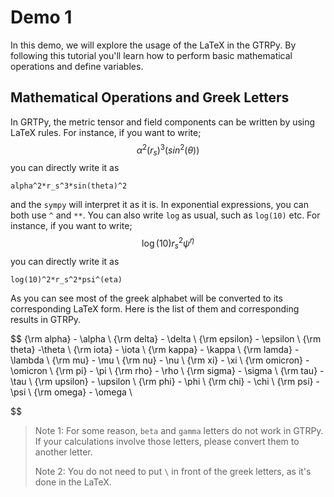 # Demo 1

In this demo, we will explore the usage of the LaTeX in the GTRPy. By following this tutorial you'll learn how to perform basic mathematical operations and define variables.

## Mathematical Operations and Greek Letters

In GRTPy, the metric tensor and field components can be written by using LaTeX rules. For instance, if you want to write;
$$
\alpha^2(r_s)^3(sin^2(\theta))
$$
you can directly write it as

    alpha^2*r_s^3*sin(theta)^2

and the `sympy` will interpret it as it is. In exponential expressions, you can both use `^` and `**`. You can also write `log` as usual, such as `log(10)` etc. For instance, if you want to write;
$$
\log(10)r_s^2\psi^{\eta}
$$
you can directly write it as

    log(10)^2*r_s^2*psi^(eta)

As you can see most of the greek alphabet will be converted to its corresponding LaTeX form. Here is the list of them and corresponding results in GTRPy.

$$
{\rm alpha} - \alpha \\
{\rm delta} - \delta \\
{\rm epsilon} - \epsilon \\
{\rm theta} -\theta \\
{\rm iota} - \iota \\
{\rm kappa} - \kappa \\
{\rm lamda} - \lambda \\
{\rm mu} - \mu \\
{\rm nu} - \nu \\
{\rm xi} - \xi \\
{\rm omicron} - \omicron \\
{\rm pi} - \pi \\
{\rm rho} - \rho \\
{\rm sigma} - \sigma \\
{\rm tau} - \tau \\
{\rm upsilon} - \upsilon \\
{\rm phi} - \phi \\
{\rm chi} - \chi \\
{\rm psi} - \psi \\
{\rm omega} - \omega \\

$$

> Note 1: For some reason, `beta` and `gamma` letters do not work in GTRPy. If your calculations involve those letters, please convert them to another letter.
>
> Note 2: You do not need to put `\` in front of the greek letters, as it's done in the LaTeX.
